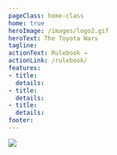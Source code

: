 ```yaml
---
pageClass: home-class
home: true
heroImage: /images/logo2.gif
heroText: The Toyota Wars
tagline: 
actionText: Rulebook →
actionLink: /rulebook/
features:
- title:
  details:
- title:
  details:
- title:
  details:
footer:
--- 
```


<a class="hover zooom" id="easteregg" href="https://mszob.github.io/runner/">
  <img id="eastereggimage" src="https://cdn.glitch.com/e6fb0ff7-07a5-4840-b183-44bd7913c483%2FNew%20Piskel-1.png.png?v=1590024013699">
</a>